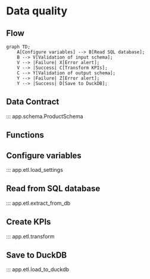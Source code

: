 # Data quality

## Flow
```mermaid
graph TD;
    A[Configure variables] --> B[Read SQL database];
    B --> V[Validation of input schema];
    V --> |Failure| X[Error alert];
    V --> |Success| C[Transform KPIs];
    C --> Y[Validation of output schema];
    Y --> |Failure| Z[Error alert]; 
    Y --> |Success| D[Save to DuckDB]; 
```

## Data Contract

::: app.schema.ProductSchema

## Functions

## Configure variables

::: app.etl.load_settings

## Read from SQL database

::: app.etl.extract_from_db

## Create KPIs

::: app.etl.transform

## Save to DuckDB

::: app.etl.load_to_duckdb